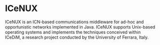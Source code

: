 # ICeNUX
ICeNUX is an ICN-based communications middleware for ad-hoc and opportunistic networks implemented in Java.
ICeNUX supports Unix-based operating systems and implements the techniques conceived within ICeDiM,
a research project conducted by the University of Ferrara, Italy.


